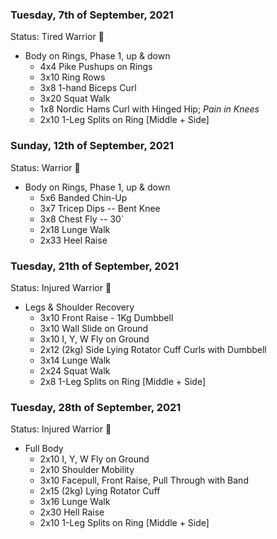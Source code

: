 

### Tuesday, 7th of September, 2021
Status: Tired Warrior 
:hot_face:

- Body on Rings, Phase 1, up & down
    - 4x4 Pike Pushups on Rings
    - 3x10 Ring Rows
    - 3x8 1-hand Biceps Curl
    - 3x20 Squat Walk
    - 1x8 Nordic Hams Curl with Hinged Hip; *Pain in Knees*
    - 2x10 1-Leg Splits on Ring [Middle + Side]
   
### Sunday, 12th of September, 2021
Status: Warrior  💪

- Body on Rings, Phase 1, up & down
    - 5x6 Banded Chin-Up
    - 3x7 Tricep Dips -- Bent Knee
    - 3x8 Chest Fly -- 30`
    - 2x18 Lunge Walk
    - 2x33 Heel Raise 

### Tuesday, 21th of September, 2021

Status: Injured Warrior :face_with_head_bandage:

- Legs & Shoulder Recovery
   - 3x10 Front Raise - 1Kg Dumbbell
   - 3x10 Wall Slide on Ground
   - 3x10 I, Y, W Fly on Ground
   - 2x12 (2kg) Side Lying Rotator Cuff Curls with Dumbbell 
   - 3x14 Lunge Walk
   - 2x24 Squat Walk
   - 2x8 1-Leg Splits on Ring [Middle + Side]

### Tuesday, 28th of September, 2021

Status: Injured Warrior :face_with_head_bandage:

- Full Body
   - 2x10 I, Y, W Fly on Ground
   - 2x10 Shoulder Mobility 
   - 3x10 Facepull, Front Raise, Pull Through with Band
   - 2x15 (2kg) Lying Rotator Cuff
   - 3x16 Lunge Walk
   - 2x30 Hell Raise
   - 2x10 1-Leg Splits on Ring [Middle + Side]
